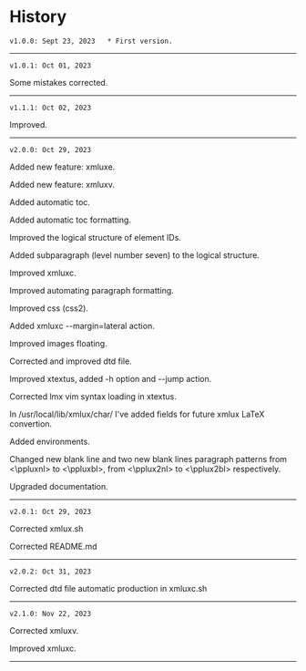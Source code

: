 # History

	v1.0.0: Sept 23, 2023	* First version.
_______________

	v1.0.1: Oct 01, 2023	
Some mistakes corrected.
_______________

	v1.1.1: Oct 02, 2023	
Improved.
_______________


	v2.0.0: Oct 29, 2023

Added new feature: xmluxe.

Added new feature: xmluxv.

Added automatic toc.

Added automatic toc formatting.

Improved the logical structure of element IDs.

Added subparagraph (level number seven) to the logical structure.

Improved xmluxc.

Improved automating paragraph formatting.

Improved css (css2).

Added xmluxc --margin=lateral action.

Improved images floating.

Corrected and improved dtd file.

Improved xtextus, added -h option and --jump action.

Corrected lmx vim syntax loading in xtextus.

In /usr/local/lib/xmlux/char/ I've added fields for future xmlux LaTeX convertion.

Added environments.

Changed new blank line and two new blank lines paragraph patterns 
from <\ppluxnl> to <\ppluxbl>,
from <\pplux2nl> to <\pplux2bl>
respectively.

Upgraded documentation.
_______________


	v2.0.1: Oct 29, 2023

Corrected xmlux.sh

Corrected README.md
_______________


	v2.0.2: Oct 31, 2023

Corrected dtd file automatic production in xmluxc.sh
_______________


	v2.1.0: Nov 22, 2023

Corrected xmluxv.

Improved xmluxc.
_______________


